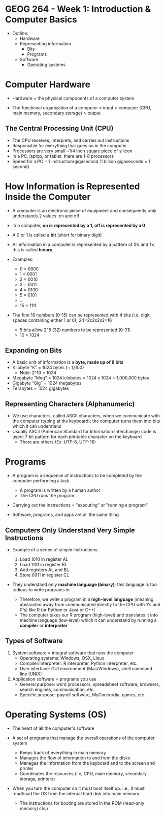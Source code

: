 # GEOG 264 - Week 1: Introduction & Computer Basics
- Outline:
    - Hardware
    - Representing information
        - Bits
        - Programs
    - Software
        - Operating systems

# Computer Hardware
- Hardware = the physical components of a computer system

- The functional organization of a computer = input > computer (CPU, main memory, secondary storage) > output

## The Central Processing Unit (CPU)
- The CPU receives, interprets, and carries out instructions
- Responsible for everything that goes on in the computer
- Processors are very small ~1/4 inch square piece of silicon
- In a PC, laptop, or tablet, there are 1-8 processors
- Speed for a PC = 1 instruction/gigasecond (1 billion gigaseconds = 1 second)

# How Information is Represented Inside the Computer
- A computer is an electronic piece of equipment and consequently only understands 2 values: on and off
- In a computer, **on is represented by a 1, off is represented by a 0**
- A 0 or 1 is called a **bit** (short for binary digit)
- All information in a computer is represented by a pattern of 0’s and 1’s, this is called **binary**

- Examples:
    - 0 = 0000
    - 1 = 0001
    - 2 = 0010
    - 3 = 0011
    - 4 = 0100
    - 5 = 0101
    - ...
    - 15 = 1111

- The first 16 numbers (0-15) can be represented with 4 bits (i.e. digit spaces containing either 1 or 0); 24=2x2x2x2=16
    - 5 bits allow 2^5 (32) numbers to be represented (0-31)
    - 10 = 1024

## Expanding on Bits
- A basic unit of information is a **byte, made up of 8 bits**
- Kilobyte “K” = 1024 bytes (~ 1,000)
    - Note: 2^10 = 1024
- Megabyte “Meg” = 1024 kilobytes = 1024 x 1024 ~ 1,000,000 bytes
- Gigabyte “Gig” = 1024 megabytes
- Terabytes = 1024 gigabytes

## Representing Characters (Alphanumeric)
- We use characters, called ASCII characters, when we communicate with the computer (typing at the keyboard); the computer turns them into bits which it can understand
- Usually ASCII (American Standard for Information Interchange) code is used; 7 bit pattern for each printable character on the keyboard
    - There are others (Ex: UTF-8, UTF-16)

# Programs
- A program is a sequence of instructions to be completed by the computer performing a task
    - A program is written by a human author
    - The CPU runs the program

- Carrying out the instructions = "executing" or "running a program"
- Software, programs, and apps are all the same thing

## Computers Only Understand Very Simple Instructions
- Example of a series of simple instructions:
    1. Load 1010 in register AL
    2. Load 1101 in register BL
    3. Add registers AL and BL
    4. Store 0011 in register CL

- They understand only **machine language (binary)**; this language is too tedious to write programs in
    - Therefore, we write a program in a **high-level language** (meaning abstracted away from communicated directly to the CPU with 1's and 0's) like R (or Python or Java or C++)
    - The computer takes our R program (high-level) and translates it into machine language (low-level) which it can understand by running a **compiler** or **interpreter**

## Types of Software
1. System software = integral software that runs the computer
    - Operating systems: Windows, OSX, Linux
    - Compiler/interpreter: R interpreter, Python interpreter, etc.
    - User interface: GUI environment (Mac/Windows), shell command line (UNIX) 
2. Application software = programs you use
    - General purpose: word processors, spreadsheet software, browsers, search engines, communication, etc.
    - Specific purpose: payroll software, MyConcordia, games, etc.

# Operating Systems (OS)
- The heart of all the computer's software
- A set of programs that manage the overall operations of the computer system
    - Keeps track of everything in main memory
    - Manages the flow of information to and from the disks
    - Manages the information from the keyboard and to the screen and printer
    - Coordinates the resources (i.e, CPU, main memory, secondary storage, printers)

- When you turn the computer on it must boot itself up. i.e., it must read/load the OS from the internal hard disk into main memory
    - The instructions for booting are stored in the ROM (read-only memory) chip